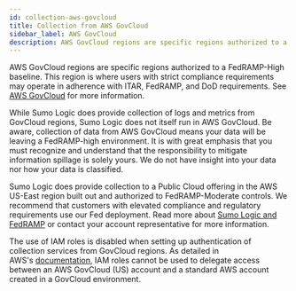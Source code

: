 ```yaml
---
id: collection-aws-govcloud
title: Collection from AWS GovCloud
sidebar_label: AWS GovCloud
description: AWS GovCloud regions are specific regions authorized to a FedRAMP-High baseline.
---
```



AWS GovCloud regions are specific regions authorized to a FedRAMP-High baseline. This region is where users with strict compliance requirements may operate in adherence with ITAR, FedRAMP, and DoD requirements. See [AWS GovCloud](https://aws.amazon.com/govcloud-us/?whats-new-ess.sort-by=item.additionalFields.postDateTime&whats-new-ess.sort-order=desc) for more information.

While Sumo Logic does provide collection of logs and metrics from GovCloud regions, Sumo Logic does not itself run in AWS GovCloud. Be aware, collection of data from AWS GovCloud means your data will be leaving a FedRAMP-high environment. It is with great emphasis that you must recognize and understand that the responsibility to mitigate information spillage is solely yours. We do not have insight into your data nor how your data is classified.

Sumo Logic does provide collection to a Public Cloud offering in the AWS US-East region built out and authorized to FedRAMP-Moderate controls. We recommend that customers with elevated compliance and regulatory requirements use our Fed deployment. Read more about [Sumo Logic and FedRAMP](https://www.sumologic.com/blog/fedramp-moderate-authorization) or contact your account representative for more information.

The use of IAM roles is disabled when setting up authentication of collection services from GovCloud regions. As detailed in AWS's [documentation](https://docs.aws.amazon.com/govcloud-us/latest/UserGuide/govcloud-iam.html), IAM roles cannot be used to delegate access between an AWS GovCloud (US) account and a standard AWS account created in a GovCloud environment.
